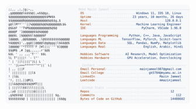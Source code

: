 <picture>
  <source srcset="https://raw.githubusercontent.com/mmazinjameel/mmazinjameel/main/dark_mode.svg?v=1759313496" media="(prefers-color-scheme: dark)">
  <img src="https://raw.githubusercontent.com/mmazinjameel/mmazinjameel/main/light_mode.svg?v=1759313496">
</picture>
